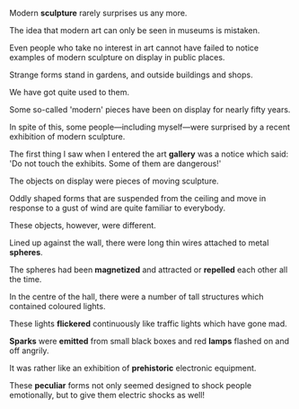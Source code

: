 Modern **sculpture** rarely surprises us any more. 

The idea that modern art can only be seen in museums is mistaken. 

Even people who take no interest in art cannot have failed to notice examples of modern sculpture on display in public places. 

Strange forms stand in gardens, and outside buildings and shops. 

We have got quite used to them. 

Some so-called 'modern' pieces have been on display for nearly fifty years.





In spite of this, some people—including myself—were surprised by a recent exhibition of modern sculpture. 

The first thing I saw when I entered the art **gallery** was a notice which said: 'Do not touch the exhibits. Some of them are dangerous!' 

The objects on display were pieces of moving sculpture.

Oddly shaped forms that are suspended from the ceiling and move in response to a gust of wind are quite familiar to everybody. 

These objects, however, were different. 

Lined up against the wall, there were long thin wires attached to metal **spheres**. 

The spheres had been **magnetized** and attracted or **repelled** each other all the time. 

In the centre of the hall, there were a number of tall structures which contained coloured lights.

These lights **flickered** continuously like traffic lights which have gone mad. 

**Sparks** were **emitted** from small black boxes and red **lamps** flashed on and off angrily. 

It was rather like an exhibition of **prehistoric** electronic equipment. 

These **peculiar** forms not only seemed designed to shock people emotionally, but to give them electric shocks as well!